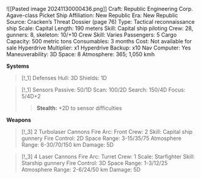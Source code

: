 ![[Pasted image 20241130000436.png]]
Craft: Republic Engineering Corp. Agave-class Picket Ship
Affiliation: New Republic
Era: New Republic
Source: Cracken’s Threat Dossier (page 76)
Type: Tactical reconnaissance ship
Scale: Capital
Length: 190 meters
Skill: Capital ship piloting
Crew: 28, gunners: 8, skeleton: 10/+10
Crew Skill: Varies
Passengers: 5
Cargo Capacity: 500 metric tons
Consumables: 3 months
Cost: Not available for sale
Hyperdrive Multiplier: x1
Hyperdrive Backup: x10
Nav Computer: Yes
Maneuverability: 3D
Space: 8
Atmosphere: 365; 1,050 kmh

**Systems**
> [!_1] Defenses
> Hull: 3D
> Shields: 1D

> [!_1] Sensors
> Passive: 50/1D
> Scan: 100/2D
> Search: 150/4D
> Focus: 5/4D+2
> > **Stealth:** +2D to sensor difficulties

**Weapons**
> [!_3] 2 Turbolaser Cannons
> Fire Arc: Front
> Crew: 2
> Skill: Capital ship gunnery
> Fire Control: 2D
> Space Range: 3-15/35/75
> Atmosphere Range: 6-30/70/150 km
> Damage: 5D

> [!_3] 4 Laser Cannons
> Fire Arc: Turret
> Crew: 1
> Scale: Starfighter
> Skill: Starship gunnery
> Fire Control: 3D
> Space Range: 1-3/12/25
> Atmosphere Range: 2-6/24/50 km
> Damage: 5D